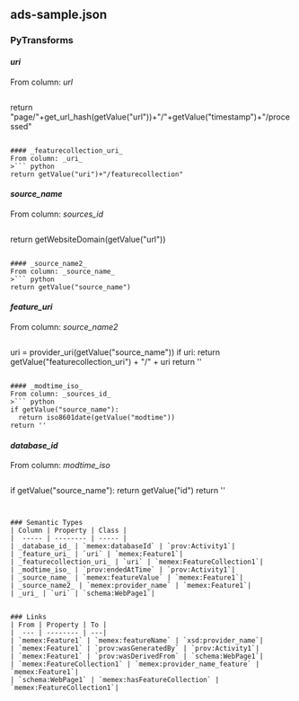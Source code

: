 ## ads-sample.json

### PyTransforms
#### _uri_
From column: _url_
>``` python
return "page/"+get_url_hash(getValue("url"))+"/"+getValue("timestamp")+"/processed"
```

#### _featurecollection_uri_
From column: _uri_
>``` python
return getValue("uri")+"/featurecollection"
```

#### _source_name_
From column: _sources_id_
>``` python
return getWebsiteDomain(getValue("url"))
```

#### _source_name2_
From column: _source_name_
>``` python
return getValue("source_name")
```

#### _feature_uri_
From column: _source_name2_
>``` python
uri = provider_uri(getValue("source_name"))
if uri:
  return getValue("featurecollection_uri") + "/" + uri
return ''
```

#### _modtime_iso_
From column: _sources_id_
>``` python
if getValue("source_name"):
  return iso8601date(getValue("modtime"))
return ''
```

#### _database_id_
From column: _modtime_iso_
>``` python
if getValue("source_name"):
  return getValue("id")
return ''
```


### Semantic Types
| Column | Property | Class |
|  ----- | -------- | ----- |
| _database_id_ | `memex:databaseId` | `prov:Activity1`|
| _feature_uri_ | `uri` | `memex:Feature1`|
| _featurecollection_uri_ | `uri` | `memex:FeatureCollection1`|
| _modtime_iso_ | `prov:endedAtTime` | `prov:Activity1`|
| _source_name_ | `memex:featureValue` | `memex:Feature1`|
| _source_name2_ | `memex:provider_name` | `memex:Feature1`|
| _uri_ | `uri` | `schema:WebPage1`|


### Links
| From | Property | To |
|  --- | -------- | ---|
| `memex:Feature1` | `memex:featureName` | `xsd:provider_name`|
| `memex:Feature1` | `prov:wasGeneratedBy` | `prov:Activity1`|
| `memex:Feature1` | `prov:wasDerivedFrom` | `schema:WebPage1`|
| `memex:FeatureCollection1` | `memex:provider_name_feature` | `memex:Feature1`|
| `schema:WebPage1` | `memex:hasFeatureCollection` | `memex:FeatureCollection1`|
